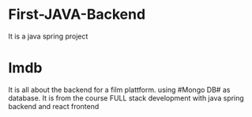 # First-JAVA-Backend
It is a java spring project  
# Imdb 
It is all about the backend for a film plattform. using #Mongo DB# as database.
It is from the course FULL stack development with java spring backend and react frontend
